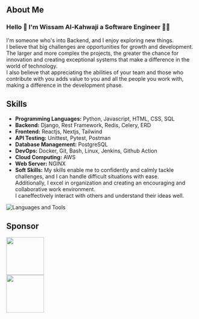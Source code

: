## About Me
### Hello 👋 I'm Wissam Al-Kahwaji a Software Engineer 👨‍💻
I'm someone who's into Backend, and I enjoy exploring new things.<br>
I believe that big challenges are opportunities for growth and development. The larger and more complex the projects, the greater the chance for innovation and creating exceptional systems that make a difference in the world of technology.<br>
I also believe that appreciating the abilities of your team and those who contribute with you adds value to you and all the people you work with, making a difference in the development phase.


## Skills
- **Programming Languages:** Python, Javascript, HTML, CSS, SQL
- **Backend:** Django, Rest Framework, Redis, Celery, ERD
- **Frontend:** Reactjs, Nextjs, Tailwind
- **API Testing:** Unittest, Pytest, Postman
- **Database Management:** PostgreSQL
- **DevOps:** Docker, Git, Bash, Linux, Jenkins, Github Action
- **Cloud Computing:** AWS
- **Web Server:** NGINX
- **Soft Skills:** My skills enable me to confidently and calmly tackle challenges, and I can handle difficult situations with ease.<br>
Additionally, I excel in organization and creating an encouraging and collaborative work environment.<br>
I caneffectively interact with others and understand their ideas well.<br>

![Languages and Tools](https://skillicons.dev/icons?i=django,react,nextjs,tailwind,python,html,css,js,postgresql,docker,jenkins,githubactions,linux,bash,aws,nginx,git,postman,redis,markdown&perline=10)

## Sponsor

<div> 
  <a href="https://www.patreon.com/wissamalkahwaij">
  <img src="https://img.shields.io/badge/Patreon-F96854?style=for-the-badge&logo=patreon&logoColor=white" width="100">
  </a>
  <br>
  <a href="https://www.paypal.me/wissamkahwaji">
<img src="https://img.shields.io/badge/PayPal-00457C?style=for-the-badge&logo=paypal&logoColor=white" width="100">
</div>
  </a>

